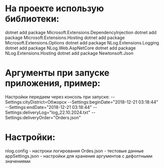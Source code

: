 # На проекте использую библиотеки:
dotnet add package Microsoft.Extensions.DependencyInjection
dotnet add package Microsoft.Extensions.Hosting
dotnet add package Microsoft.Extensions.Options
dotnet add package NLog.Extensions.Logging
dotnet add package NLog.Web.AspNetCore
dotnet add package NLog.Extensions.Hosting
dotnet add package Newtonsoft.Json

# Аргументы при запуске приложения, пример:
Настройки передаем через консоль при запуске:
--Settings:cityDistrict=Обжорск
--Settings:beginDate="2018-12-21 03:18:44" 
--Settings:endDate="2018-12-21 03:18:44"
--Settings:deliveryLog="log_22.10.2024.txt"
--Settings:deliveryOrder="Orders.json"

# Настройки:
nlog.config - настроки логирования
Ordes.json - тестовые данные
appSettings.json - настройки для хранения аргументов с дефолтными значениями